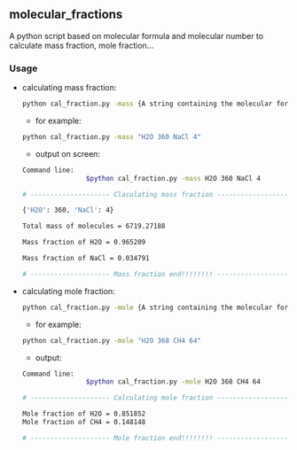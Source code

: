 ## molecular_fractions
A python script based on molecular formula and molecular number to calculate mass fraction, mole fraction...

### Usage

- calculating mass fraction:

  ```bash
  python cal_fraction.py -mass {A string containing the molecular formula and the number of molecules}
  ```

  - for example:

  ```bash
  python cal_fraction.py -mass "H2O 360 NaCl 4"
  ```

  - output on screen:

  ```bash
  Command line:
                  $python cal_fraction.py -mass H2O 360 NaCl 4
  
  # -------------------- Claculating mass fraction -------------------- #
  
  {'H2O': 360, 'NaCl': 4}
  
  Total mass of molecules = 6719.27188
  
  Mass fraction of H2O = 0.965209
  
  Mass fraction of NaCl = 0.034791
  
  # -------------------- Mass fraction end!!!!!!!! -------------------- #
  ```

  

- calculating mole fraction:

  ```bash
  python cal_fraction.py -mole {A string containing the molecular formula/symbol and the number of molecules}
  ```

  - for example:

  ```bash
  python cal_fraction.py -mole "H2O 368 CH4 64"
  ```

  - output:

  ```bash
  Command line:
                  $python cal_fraction.py -mole H2O 368 CH4 64
  
  # -------------------- Calculating mole fraction -------------------- #
  
  Mole fraction of H2O = 0.851852
  Mole fraction of CH4 = 0.148148
  
  # -------------------- Mole fraction end!!!!!!!! -------------------- #
  ```

  

